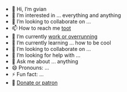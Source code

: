 - 🙏 Hi, I’m gvian
- 👀 I’m interested in ... everything and anything
- 💞️ I’m looking to collaborate on ...
- 📫 How to reach me [toot](https://mstdn.social/@givian)
- 🔭 I’m currently [work or overrunning](https://mstdn.social/@givian/105983089434769207)
- 🌱 I’m currently learning ... how to be cool
- 👯 I’m looking to collaborate on ...
- 🤔 I’m looking for help with ...
- 💬 Ask me about ... anything
- 😄 Pronouns: ...
- ⚡ Fun fact: ...
- 🧾 [Donate or patron](https://mstdn.social/@givian/105983129489972696)
